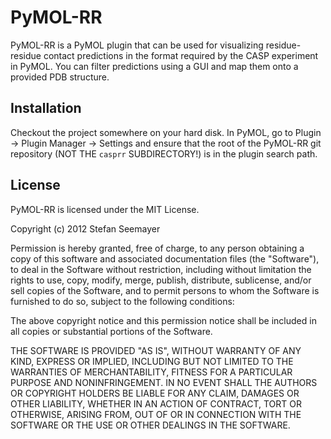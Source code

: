 # PyMOL-RR

PyMOL-RR is a PyMOL plugin that can be used for visualizing residue-residue contact predictions in the format required by the CASP experiment in PyMOL. You can filter predictions using a GUI and map them onto a provided PDB structure. 

## Installation
Checkout the project somewhere on your hard disk. In PyMOL, go to Plugin -> Plugin Manager -> Settings and ensure that the root of the PyMOL-RR git repository (NOT THE `casprr` SUBDIRECTORY!) is in the plugin search path.

## License
PyMOL-RR is licensed under the MIT License.

Copyright (c) 2012 Stefan Seemayer

Permission is hereby granted, free of charge, to any person obtaining a copy of this software and associated documentation files (the "Software"), to deal in the Software without restriction, including without limitation the rights to use, copy, modify, merge, publish, distribute, sublicense, and/or sell copies of the Software, and to permit persons to whom the Software is furnished to do so, subject to the following conditions:

The above copyright notice and this permission notice shall be included in all copies or substantial portions of the Software.

THE SOFTWARE IS PROVIDED "AS IS", WITHOUT WARRANTY OF ANY KIND, EXPRESS OR IMPLIED, INCLUDING BUT NOT LIMITED TO THE WARRANTIES OF MERCHANTABILITY, FITNESS FOR A PARTICULAR PURPOSE AND NONINFRINGEMENT. IN NO EVENT SHALL THE AUTHORS OR COPYRIGHT HOLDERS BE LIABLE FOR ANY CLAIM, DAMAGES OR OTHER LIABILITY, WHETHER IN AN ACTION OF CONTRACT, TORT OR OTHERWISE, ARISING FROM, OUT OF OR IN CONNECTION WITH THE SOFTWARE OR THE USE OR OTHER DEALINGS IN THE SOFTWARE.
